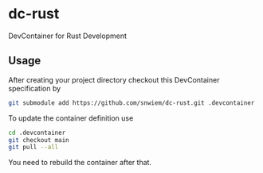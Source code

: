 # dc-rust

DevContainer for Rust Development

## Usage

After creating your project directory checkout this DevContainer specification by

```bash
git submodule add https://github.com/snwiem/dc-rust.git .devcontainer
```

To update the container definition use

```bash
cd .devcontainer
git checkout main
git pull --all
```

You need to rebuild the container after that.
